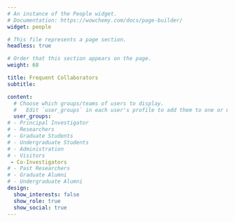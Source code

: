 ```yaml
---
# An instance of the People widget.
# Documentation: https://wowchemy.com/docs/page-builder/
widget: people

# This file represents a page section.
headless: true

# Order that this section appears on the page.
weight: 68

title: Frequent Collaborators
subtitle:

content:
  # Choose which groups/teams of users to display.
  #   Edit `user_groups` in each user's profile to add them to one or more of these groups.
  user_groups:
# - Principal Investigator
# - Researchers
# - Graduate Students
# - Undergraduate Students
# - Administration
# - Visitors
 - Co-Investigators
# - Past Researchers
# - Graduate Alumni
# - Undergraduate Alumni
design:
  show_interests: false
  show_role: true
  show_social: true
---
```

